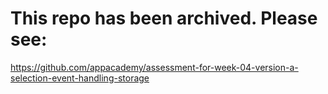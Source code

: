 # This repo has been archived.  Please see:

https://github.com/appacademy/assessment-for-week-04-version-a-selection-event-handling-storage
